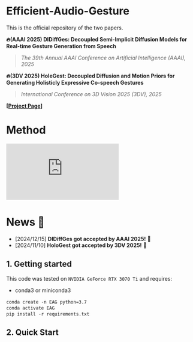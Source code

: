 # Efficient-Audio-Gesture

This is the official repository of the two papers.

**🔥(AAAI 2025) DIDiffGes: Decoupled Semi-Implicit Diffusion Models for Real-time Gesture Generation from Speech**
> *The 39th Annual AAAI Conference on Artificial Intelligence (AAAI), 2025*

**🔥(3DV 2025) HoleGest: Decoupled Diffusion and Motion Priors for Generating Holisticly Expressive Co-speech Gestures**
> *International Conference on 3D Vision 2025 (3DV), 2025*

**[[Project Page](https://hologest.github.io/)]**

# Method
![image](https://github.com/cyk990422/Efficient-Audio-Gesture/blob/main/pipeline.pdf)

# News :triangular_flag_on_post:
- [2024/12/15] **DIDiffGes got accepted by AAAI 2025!** 🎉
- [2024/11/10] **HoloGest got accepted by 3DV 2025!** 🎉


## 1. Getting started

This code was tested on `NVIDIA GeForce RTX 3070 Ti` and requires:

* conda3 or miniconda3

```
conda create -n EAG python=3.7
conda activate EAG
pip install -r requirements.txt 
```

## 2. Quick Start

